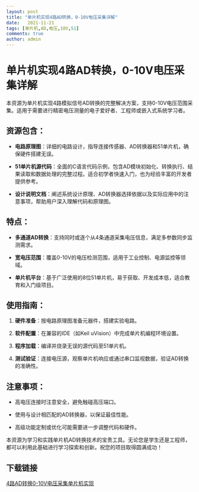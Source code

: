 ```yaml
---
layout: post
title: "单片机实现4路AD转换，0-10V电压采集详解"
date:   2021-11-21
tags: [单片机,AD,电压,10V,51]
comments: true
author: admin
---
```

# 单片机实现4路AD转换，0-10V电压采集详解

本资源为单片机实现4路模拟信号AD转换的完整解决方案，支持0-10V电压范围采集。适用于需要进行精密电压测量的电子爱好者、工程师或嵌入式系统学习者。

## 资源包含：

- **电路原理图**：详细的电路设计，指导连接传感器、AD转换器和51单片机，确保硬件搭建无误。

- **51单片机源代码**：全面的C语言代码示例，包含AD模块初始化、转换执行、结果读取和数据处理的完整过程。适合初学者快速入门，也为经验丰富的开发者提供参考。

- **设计说明文档**：阐述系统设计原理、AD转换器选择依据以及实际应用中的注意事项，帮助用户深入理解代码和原理图。

## 特点：

- **多通道AD转换**：支持同时或逐个从4条通道采集电压信息，满足多参数同步监测需求。

- **宽电压范围**：覆盖0-10V的电压检测范围，适用于工业控制、电源监控等领域。

- **单片机平台**：基于广泛使用的8位51单片机，易于获取、开发成本低，适合教育和入门级项目。

## 使用指南：

1. **硬件准备**：按电路原理图准备元器件，搭建实验电路。

2. **软件配置**：在兼容的IDE（如Keil uVision）中完成单片机编程环境设置。

3. **程序加载**：编译并烧录无误的源代码至51单片机。

4. **测试验证**：连接电压源，观察单片机响应或通过串口监视数据，验证AD转换的准确性。

## 注意事项：

- 高电压连接时注意安全，避免触碰高压端口。

- 使用与设计相匹配的AD转换器，以保证最佳性能。

- 高级功能定制或优化可能需要进一步调整代码和硬件。

本资源为学习和实践单片机AD转换技术的宝贵工具。无论您是学生还是工程师，都可以利用此基础进行学习探索和创新。祝您的项目取得圆满成功！

## 下载链接

[4路AD转换0-10V电压采集单片机实现](https://pan.quark.cn/s/f2bd40211071)